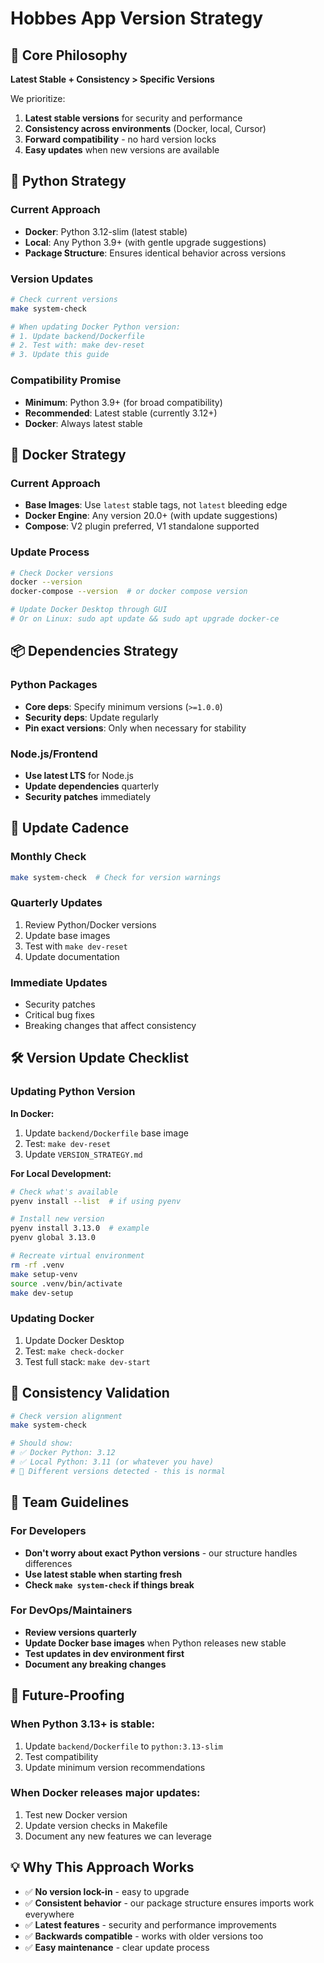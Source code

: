 # Hobbes App Version Strategy

## 🎯 Core Philosophy

**Latest Stable + Consistency > Specific Versions**

We prioritize:
1. **Latest stable versions** for security and performance
2. **Consistency across environments** (Docker, local, Cursor)
3. **Forward compatibility** - no hard version locks
4. **Easy updates** when new versions are available

## 🐍 Python Strategy

### Current Approach
- **Docker**: Python 3.12-slim (latest stable)
- **Local**: Any Python 3.9+ (with gentle upgrade suggestions)
- **Package Structure**: Ensures identical behavior across versions

### Version Updates
```bash
# Check current versions
make system-check

# When updating Docker Python version:
# 1. Update backend/Dockerfile
# 2. Test with: make dev-reset
# 3. Update this guide
```

### Compatibility Promise
- **Minimum**: Python 3.9+ (for broad compatibility)
- **Recommended**: Latest stable (currently 3.12+)
- **Docker**: Always latest stable

## 🐳 Docker Strategy

### Current Approach
- **Base Images**: Use `latest` stable tags, not `latest` bleeding edge
- **Docker Engine**: Any version 20.0+ (with update suggestions)
- **Compose**: V2 plugin preferred, V1 standalone supported

### Update Process
```bash
# Check Docker versions
docker --version
docker-compose --version  # or docker compose version

# Update Docker Desktop through GUI
# Or on Linux: sudo apt update && sudo apt upgrade docker-ce
```

## 📦 Dependencies Strategy

### Python Packages
- **Core deps**: Specify minimum versions (`>=1.0.0`)
- **Security deps**: Update regularly
- **Pin exact versions**: Only when necessary for stability

### Node.js/Frontend
- **Use latest LTS** for Node.js
- **Update dependencies** quarterly
- **Security patches** immediately

## 🔄 Update Cadence

### Monthly Check
```bash
make system-check  # Check for version warnings
```

### Quarterly Updates
1. Review Python/Docker versions
2. Update base images
3. Test with `make dev-reset`
4. Update documentation

### Immediate Updates
- Security patches
- Critical bug fixes
- Breaking changes that affect consistency

## 🛠️ Version Update Checklist

### Updating Python Version

**In Docker:**
1. Update `backend/Dockerfile` base image
2. Test: `make dev-reset`
3. Update `VERSION_STRATEGY.md`

**For Local Development:**
```bash
# Check what's available
pyenv install --list  # if using pyenv

# Install new version
pyenv install 3.13.0  # example
pyenv global 3.13.0

# Recreate virtual environment
rm -rf .venv
make setup-venv
source .venv/bin/activate
make dev-setup
```

### Updating Docker
1. Update Docker Desktop
2. Test: `make check-docker`
3. Test full stack: `make dev-start`

## 🎯 Consistency Validation

```bash
# Check version alignment
make system-check

# Should show:
# ✅ Docker Python: 3.12
# ✅ Local Python: 3.11 (or whatever you have)
# 📝 Different versions detected - this is normal
```

## 📝 Team Guidelines

### For Developers
- **Don't worry about exact Python versions** - our structure handles differences
- **Use latest stable when starting fresh**
- **Check `make system-check` if things break**

### For DevOps/Maintainers
- **Review versions quarterly**
- **Update Docker base images** when Python releases new stable
- **Test updates in dev environment first**
- **Document any breaking changes**

## 🚀 Future-Proofing

### When Python 3.13+ is stable:
1. Update `backend/Dockerfile` to `python:3.13-slim`
2. Test compatibility
3. Update minimum version recommendations

### When Docker releases major updates:
1. Test new Docker version
2. Update version checks in Makefile
3. Document any new features we can leverage

## 💡 Why This Approach Works

- ✅ **No version lock-in** - easy to upgrade
- ✅ **Consistent behavior** - our package structure ensures imports work everywhere
- ✅ **Latest features** - security and performance improvements
- ✅ **Backwards compatible** - works with older versions too
- ✅ **Easy maintenance** - clear update process 